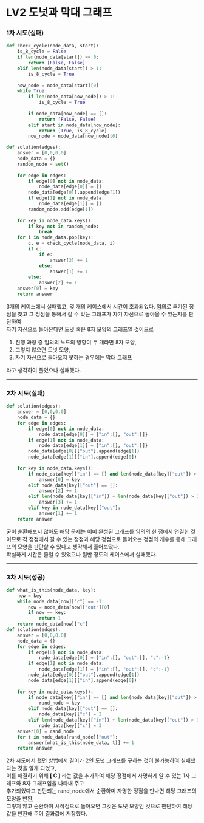 # LV2 도넛과 막대 그래프

### 1차 시도(실패)
```py
def check_cycle(node_data, start):
    is_8_cycle = False
    if len(node_data[start]) == 0:
        return [False, False]
    elif len(node_data[start]) > 1:
        is_8_cycle = True
    
    now_node = node_data[start][0]
    while True:
        if len(node_data[now_node]) > 1:
            is_8_cycle = True
    
        if node_data[now_node] == []:
            return [False, False]
        elif start in node_data[now_node]:
            return [True, is_8_cycle]
        now_node = node_data[now_node][0]

def solution(edges):
    answer = [0,0,0,0]
    node_data = {}
    random_node = set()
    
    for edge in edges:
        if edge[0] not in node_data:
            node_data[edge[0]] = []
        node_data[edge[0]].append(edge[1])
        if edge[1] not in node_data:
            node_data[edge[1]] = []
        random_node.add(edge[1])
    
    for key in node_data.keys():
        if key not in random_node:
            break
    for i in node_data.pop(key):
        c, e = check_cycle(node_data, i)
        if c:
            if e:
                answer[3] += 1
            else:
                answer[1] += 1    
        else:
            answer[2] += 1
    answer[0] = key
    return answer
```
3개의 케이스에서 실패했고, 몇 개의 케이스에서 시간이 초과되었다. 임의로 추가된 정점을 찾고 그 정점을 통해서 갈 수 있는 그래프가 자기 자신으로 돌아올 수 있는지를 판단하여  
자기 자신으로 돌아온다면 도넛 혹은 8자 모양의 그래프일 것이므로   
1. 진행 과정 중 임의의 노드의 방향이 두 개라면 8자 모양,  
2. 그렇지 않으면 도넛 모양,  
3. 자기 자신으로 돌아오지 못하는 경우에는 막대 그래프  

라고 생각하여 풀었으나 실패했다.

*****

### 2차 시도(실패)
```py
def solution(edges):
    answer = [0,0,0,0]
    node_data = {}
    for edge in edges:
        if edge[0] not in node_data:
            node_data[edge[0]] = {"in":[], "out":[]}
        if edge[1] not in node_data:
            node_data[edge[1]] = {"in":[], "out":[]}
        node_data[edge[0]]["out"].append(edge[1])
        node_data[edge[1]]["in"].append(edge[0])
        
    for key in node_data.keys():
        if node_data[key]["in"] == [] and len(node_data[key]["out"]) > 1:
            answer[0] = key
        elif node_data[key]["out"] == []:
            answer[2] += 1
        elif len(node_data[key]["in"]) + len(node_data[key]["out"]) > 3:
            answer[3] += 1
        elif key in node_data[key]["out"]:
            answer[1] += 1
    return answer
```
굳이 순환해보지 않아도 해당 문제는 이미 완성된 그래프를 임의의 한 점에서 연결한 것이므로 각 정점에서 갈 수 있는 정점과 해당 정점으로 들어오는 정점의 개수를 통해 그래프의 모양을 판단할 수 있다고 생각해서 풀어보았다.  
확실하게 시간은 줄일 수 있었으나 절반 정도의 케이스에서 실패했다.

*****

### 3차 시도(성공)
```py
def what_is_this(node_data, key):
    now = key
    while node_data[now]["c"] == -1:
        now = node_data[now]["out"][0]
        if now == key:
            return 1
    return node_data[now]["c"]
def solution(edges):
    answer = [0,0,0,0]
    node_data = {}
    for edge in edges:
        if edge[0] not in node_data:
            node_data[edge[0]] = {"in":[], "out":[], "c":-1}
        if edge[1] not in node_data:
            node_data[edge[1]] = {"in":[], "out":[], "c":-1}
        node_data[edge[0]]["out"].append(edge[1])
        node_data[edge[1]]["in"].append(edge[0])
    
    for key in node_data.keys():
        if node_data[key]["in"] == [] and len(node_data[key]["out"]) > 1:
            rand_node = key
        elif node_data[key]["out"] == []:
            node_data[key]["c"] = 2
        elif len(node_data[key]["in"]) + len(node_data[key]["out"]) > 3:
            node_data[key]["c"] = 3
    answer[0] = rand_node
    for t in node_data[rand_node]["out"]:
        answer[what_is_this(node_data, t)] += 1
    return answer
```
2차 시도에서 했던 방법에서 길이가 2인 도넛 그래프를 구하는 것이 불가능하여 실패했다는 것을 알게 되었고,  
이를 해결하기 위해 **[ C ]** 라는 값을 추가하여 해당 정점에서 자명하게 알 수 있는 1자 그래프와 8자 그래프임을 나타내 주고   
추가되었다고 판단되는 rand_node에서 순환하며 자명한 정점을 만나면 해당 그래프의 모양을 반환,  
그렇지 않고 순환하여 시작점으로 돌아오면 그것은 도넛 모양인 것으로 판단하여 해당 값을 반환해 주어 결과값에 저장했다.

